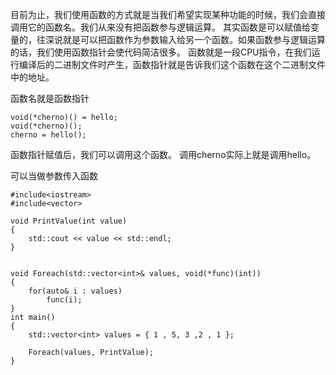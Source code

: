 目前为止，我们使用函数的方式就是当我们希望实现某种功能的时候，我们会直接调用它的函数名。我们从来没有把函数参与逻辑运算。
其实函数是可以赋值给变量的，往深说就是可以把函数作为参数输入给另一个函数。如果函数参与逻辑运算的话，我们使用函数指针会使代码简洁很多。
函数就是一段CPU指令，在我们运行编译后的二进制文件时产生，函数指针就是告诉我们这个函数在这个二进制文件中的地址。

函数名就是函数指针
```
void(*cherno)() = hello;
void(*cherno)();
cherno = hello();
```
函数指针赋值后，我们可以调用这个函数。
调用cherno实际上就是调用hello。

可以当做参数传入函数
```
#include<iostream>
#include<vector>

void PrintValue(int value)
{
	std::cout << value << std::endl;
}


void Foreach(std::vector<int>& values, void(*func)(int))
{
	for(auto& i : values)
		func(i);
}
int main()
{
	std::vector<int> values = { 1 , 5, 3 ,2 , 1 };
	
	Foreach(values, PrintValue);
}
```
